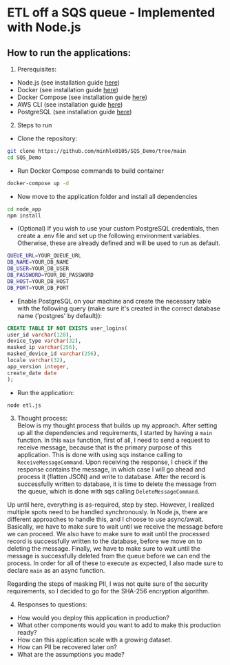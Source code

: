 # ETL off a SQS queue - Implemented with Node.js

## How to run the applications:

1. Prerequisites:
- Node.js (see installation guide [here](https://nodejs.org/en/learn/getting-started/how-to-install-nodejs))
- Docker (see installation guide [here](https://docs.docker.com/get-docker/))
- Docker Compose (see installation guide [here](https://docs.docker.com/compose/install/))
- AWS CLI (see installation guide [here](https://docs.aws.amazon.com/cli/latest/userguide/getting-started-install.html))
- PostgreSQL (see installation guide [here](https://www.postgresql.org/docs/current/tutorial-install.html))

2. Steps to run
- Clone the repository:
```bash
git clone https://github.com/minhle0105/SQS_Demo/tree/main
cd SQS_Demo
```

- Run Docker Compose commands to build container
```bash
docker-compose up -d
```

- Now move to the application folder and install all dependencies
```bash
cd node_app
npm install
```

- (Optional) If you wish to use your custom PostgreSQL credentials, then create a .env file and set up the following environment variables. Otherwise, these are already defined and will be used to run as default.
```bash
QUEUE_URL=YOUR_QUEUE_URL
DB_NAME=YOUR_DB_NAME
DB_USER=YOUR_DB_USER
DB_PASSWORD=YOUR_DB_PASSWORD
DB_HOST=YOUR_DB_HOST
DB_PORT=YOUR_DB_PORT
```

- Enable PostgreSQL on your machine and create the necessary table with the following query (make sure it's created in the correct database name ('postgres' by default)):
```sql
CREATE TABLE IF NOT EXISTS user_logins(
user_id varchar(128),
device_type varchar(32),
masked_ip varchar(256),
masked_device_id varchar(256),
locale varchar(32),
app_version integer,
create_date date
);
```

- Run the application:
```bash
node etl.js
```
3. Thought process:  
Below is my thought process that builds up my approach. After setting up all the dependencies and requirements, I started by having a `main` function. In this `main` function, first of all, I need to send a request to receive message, because that is the primary purpose of this application. This is done with using sqs instance calling to `ReceiveMessageCommand`. Upon receiving the response, I check if the response contains the message, in which case I will go ahead and process it (flatten JSON) and write to database. After the record is successfully written to database, it is time to delete the message from the queue, which is done with sqs calling `DeleteMessageCommand`.

Up until here, everything is as-required, step by step. However, I realized multiple spots need to be handled synchronously. In Node.js, there are different approaches to handle this, and I choose to use async/await. Basically, we have to make sure to wait until we receive the message before we can proceed. We also have to make sure to wait until the processed record is successfully written to the database, before we move on to deleting the message. Finally, we have to make sure to wait until the message is successfully deleted from the queue before we can end the process. In order for all of these to execute as expected, I also made sure to declare `main` as an async function.

Regarding the steps of masking PII, I was not quite sure of the security requirements, so I decided to go for the SHA-256 encryption algorithm.

4. Responses to questions:
- How would you deploy this application in production?
- What other components would you want to add to make this production ready?
- How can this application scale with a growing dataset.
- How can PII be recovered later on?
- What are the assumptions you made?